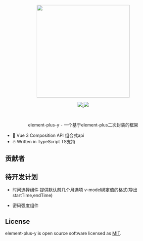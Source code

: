 <p align="center">
  <img width="300px" src="https://user-images.githubusercontent.com/10731096/95823103-9ce15780-0d5f-11eb-8010-1bd1b5910d4f.png">
</p>

<p align="center">
  <a href="https://www.npmjs.org/package/element-plus">
    <img src="https://img.shields.io/npm/v/element-plus.svg" />
  </a>
  <a href="https://github.com/element-plus/element-plus">
    <img src="https://img.shields.io/badge/node-%20%3E%3D%2016-47c219" />
  </a>

[//]: # (<a href="https://npmcharts.com/compare/element-plus?minimal=true">)

[//]: # (  <img src="https://img.shields.io/npm/dm/element-plus.svg" />)

[//]: # (</a>)

[//]: # (<a href="https://codecov.io/gh/element-plus/element-plus">)

[//]: # (  <img src="https://codecov.io/gh/element-plus/element-plus/branch/dev/graph/badge.svg?token=BKSBO2GLZI"/>)

[//]: # (</a>)
  <br>
</p>

<p align="center">element-plus-y - 一个基于element-plus二次封装的框架</p>

- 💪 Vue 3 Composition API 组合式api
- 🔥 Written in TypeScript TS支持


## 贡献者

## 待开发计划

- 时间选择组件 提供默认前几个月选项 v-model绑定值的格式(导出startTime,endTime)

- 密码强度组件

## License

element-plus-y is open source software licensed as
[MIT](https://github.com/element-plus/element-plus/blob/master/LICENSE).

